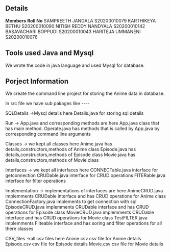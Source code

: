 ## Details

**Members**              **Roll No**
SAMPREETH JANGALA       S20200010079 
KARTHIKEYA BETHU        S20200010090 
NITISH REDDY NANDYALA   S20200010142 
BASAVACHARI BOPPUDI     S20200010043 
HARITEJA UMMANENI       S20200010076

## Tools used Java and Mysql
We wrote the code in java language and used Mysql for database.

## Porject Information
We create the command line project for storing the Anime data in database.

In src file we have sub pakages like ----

SQLDetails      ->Mysql details here 
            Details.java            for storing sql details 
   
Run             -> App.java and corresponding methods are here
            App.java                class that has main method.
            Operate.java            has methods that is called by App.java by corresponding command line arguments

Classes         -> we kept all classes here
            Anime.java              has details,constructors,methods of Anime class
            Episode.java            has details,constructors,methods of Episode class
            Movie.java              has details,constructors,methods of Movie class

Interfaces      -> we kept all interfaces here 
            CONNECTable.java        interface for getconnection
            CRUDable.java           interface for CRUD operations
            FITERable.java          interface for filter operations

Implementation  -> implementations of interfaces are here
            AnimeCRUD.java          implemments CRUDable interface and has CRUD operations for Anime class   
            ConnectionFactory.java  implements to get connection with sql
            EpisodeCRUD.java        implemments CRUDable interface and has CRUD operations for Episode class
            MovieCRUD.java          implemments CRUDable interface and has CRUD operations for Movie class
            TestFILTER.java         implemments Filteable interface and has soring and filter operations for all there classes

CSV_files       ->all csv files here
            Anime.csv               csv file for Anime details
            Episode.csv             csv file for Episode details
            Movie.csv               csv file for Movie details
